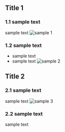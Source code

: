 ## Title 1
### 1.1 sample text
sample text
![sample 1](https://doc.shiyanlou.com/document-uid13labid292timestamp14677222211211.png)
### 1.2 sample text
- sample text
- sample text
![sample 2](https://doc.shiyanlou.com/document-uid13labid292timestamp14672311234511.png)
## Title 2
### 2.1 sample text
sample text
![sample 3](https://doc.shiyanlou.com/document-uid13labid292timestamp14677029556772.png)
### 2.2 sample text
sample text

